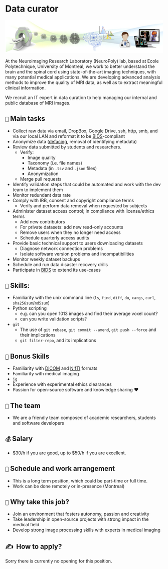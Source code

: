 # Data curator

![](../_media/job_data_curator.png)

<!-- TODO: include the blurb below in separate file to avoid duplication -->
At the Neuroimaging Research Laboratory (NeuroPoly) lab, based at Ecole Polytechnique, University of Montreal, we work to better understand the brain and the spinal cord using state-of-the-art imaging techniques, with many potential medical applications. We are developing advanced analysis methods to improve the quality of MRI data, as well as to extract meaningful clinical information. 

We recruit an IT expert in data curation to help managing our internal and public database of MRI images.

## `📌` Main tasks

* Collect raw data via email, DropBox, Google Drive, ssh, http, smb, and via our local LAN and reformat it to be [BIDS](https://bids-specification.readthedocs.io/)-compliant
* Anonymize data ([defacing](https://open-brain-consent.readthedocs.io/en/stable/anon_tools.html#faces-dental-stripping), removal of identifying metadata)
* Review data submitted by students and researchers.
  * Verify:
    * Image quality
    * Taxonomy (i.e. file names)
    * Metadata (in `.tsv` and `.json` files)
    * Anonymization
  * Merge pull requests
* Identify validation steps that could be automated and work with the dev team to implement them
* Monitor redundant data rate
* Comply with IRB, consent and copyright compliance terms
  * Verify and perform data removal when requested by subjects
* Administer dataset access control; in compliance with license/ethics terms
  * Add new contributors
  * For private datasets: add new read-only accounts
  * Remove users when they no longer need access
  * Schedule quarterly access audits 
* Provide basic technical support to users downloading datasets
  * Diagnose network connection problems 
  * Isolate software version problems and incompatibilities
* Monitor weekly dataset backups
* Schedule and run data disaster recovery drills
* Participate in [BIDS](https://github.com/bids-standard/bids-specification) to extend its use-cases

## `🧠` Skills:

* Familiarity with the unix command line (`ls`, `find`, `diff`, `du`, `xargs`, `curl`, `sha256sum`/`md5sum`)
* Python scripting
  * e.g. can you open 1013 images and find their average voxel count?
  * can you write validation scripts?
* `git`
  * The use of `git rebase`, `git commit --amend`, `git push --force` and their implications
  * `git filter-repo`, and its implications

## `🙌` Bonus Skills

* Familiarity with [DICOM](https://en.wikipedia.org/wiki/DICOM) and [NIfTI](https://nifti.nimh.nih.gov/nifti-2) formats
* Familiarity with medical imaging
* [`jq`](https://stedolan.github.io/jq/)
* Experience with experimental ethics clearances
* Passion for open-source software and knowledge sharing ❤️

## `🏀` The team

* We are a friendly team composed of academic researchers, students and software developers

## `💰` Salary

* \$30/h if you are good, up to \$50/h if you are excellent.

## `📅` Schedule and work arrangement

* This is a long term position, which could be part-time or full time.
* Work can be done remotely or in-presence (Montreal)

## `🚀` Why take this job?

* Join an environment that fosters autonomy, passion and creativity
* Take leadership in open-source projects with strong impact in the medical field
* Develop strong image processing skills with experts in medical imaging

## ✍️ ‎ How to apply?

Sorry there is currently no opening for this position. 

<!---
UNCOMMENT IF POSITION IS REOPENED
* Fill up the application form below. You might be contacted for an interview.

::::{tab-set}
:::{tab-item} FR
<iframe src="https://docs.google.com/forms/d/e/1FAIpQLSdDCPOwfahJtUFDrXRdMkAkPx354c8-1u-Mq4E6mrS0MNb19A/viewform?embedded=true" width="640" height="1013" frameborder="0" marginheight="0" marginwidth="0">Loading…</iframe>
:::

:::{tab-item} EN
<iframe src="https://docs.google.com/forms/d/e/1FAIpQLScgmvEzh2mNfcLn1SiiVsmuHDyYIHP9EGw97aUauNNfvHSEXQ/viewform?embedded=true" width="640" height="1013" frameborder="0" marginheight="0" marginwidth="0">Loading…</iframe>
:::
::::
--->
